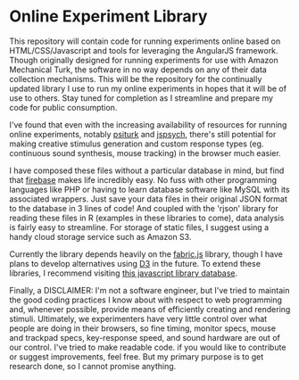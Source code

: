 # Online Experiment Library

This repository will contain code for running experiments online based on HTML/CSS/Javascript and tools for leveraging the AngularJS framework. Though originally designed for running experiments for use with Amazon Mechanical Turk, the software in no way depends on any of their data collection mechanisms. This will be the repository for the continually updated library I use to run my online experiments in hopes that it will be of use to others. Stay tuned for completion as I streamline and prepare my code for public consumption.

I've found that even with the increasing availability of resources for running online experiments, notably [psiturk](http://psiturk.org) and [jspsych](http://www.jspsych.org), there's still potential for making creative stimulus generation and custom response types (eg. continuous sound synthesis, mouse tracking) in the browser much easier.

I have composed these files without a particular database in mind, but find that [firebase](https://firebase.com) makes life incredibly easy. No fuss with other programming languages like PHP or having to learn database software like MySQL with its associated wrappers. Just save your data files in their original JSON format to the database in 3 lines of code! And coupled with the 'rjson' library for reading these files in R (examples in these libraries to come), data analysis is fairly easy to streamline. For storage of static files, I suggest using a handy cloud storage service such as Amazon S3.

Currently the library depends heavily on the [fabric.js](http://fabricjs.com) library, though I have plans to develop alternatives using [D3](http://d3js.org) in the future. To extend these libraries, I recommend visiting [this javascript library database](http://www.javascripting.com).

Finally, a DISCLAIMER: I'm not a software engineer, but I've tried to maintain the good coding practices I know about with respect to web programming and, whenever possible, provide means of efficiently creating and rendering stimuli. Ultimately, we experimenters have very little control over what people are doing in their browsers, so fine timing, monitor specs, mouse and trackpad specs, key-response speed, and sound hardware are out of our control. I've tried to make readable code. if you would like to contribute or suggest improvements, feel free. But my primary purpose is to get research done, so I cannot promise anything.


